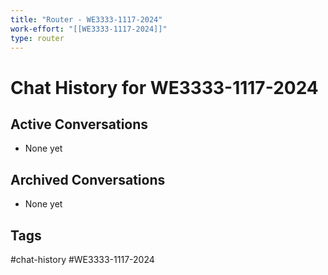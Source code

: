 ```yaml
---
title: "Router - WE3333-1117-2024"
work-effort: "[[WE3333-1117-2024]]"
type: router
---
```


# Chat History for WE3333-1117-2024

## Active Conversations
- None yet
  <!-- Format: [[CH2024-1117-2024-001]] - Description -->

## Archived Conversations
- None yet

## Tags
#chat-history #WE3333-1117-2024
